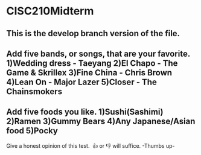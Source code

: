 # CISC210Midterm
## This is the develop branch version of the file.
Add five bands, or songs, that are your favorite.
1)Wedding dress - Taeyang
2)El Chapo - The Game & Skrillex
3)Fine China - Chris Brown
4)Lean On - Major Lazer
5)Closer - The Chainsmokers
----
Add five foods you like.
1)Sushi(Sashimi)
2)Ramen
3)Gummy Bears
4)Any Japanese/Asian food
5)Pocky
----
Give a honest opinion of this test.  👍 or 👎 will suffice.
-Thumbs up-
